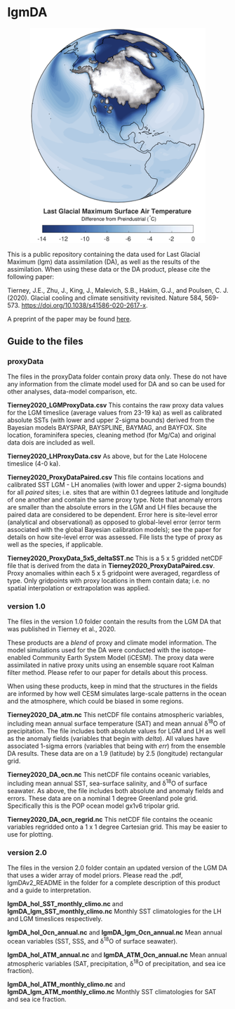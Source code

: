 # lgmDA
<p align="center">
<img src="lgmMap.jpg" alt="Map of the LGM" width="400"/>
</p>

This is a public repository containing the data used for Last Glacial Maximum (lgm) data assimilation (DA), as well as the results of the assimilation. When using these data or the DA product, please cite the following paper:

Tierney, J.E., Zhu, J., King, J., Malevich, S.B., Hakim, G.J., and Poulsen, C. J. (2020). Glacial cooling and climate sensitivity revisited. Nature 584, 569-573. https://doi.org/10.1038/s41586-020-2617-x.

A preprint of the paper may be found [here](https://doi.org/10.31223/osf.io/me5uj).

## Guide to the files

### proxyData

The files in the proxyData folder contain proxy data only. These do not have any information from the climate model used for DA and so can be used for other analyses, data-model comparison, etc.

**Tierney2020_LGMProxyData.csv** This contains the raw proxy data values for the LGM timeslice (average values from 23-19 ka) as well as calibrated absolute SSTs (with lower and upper 2-sigma bounds) derived from the Bayesian models BAYSPAR, BAYSPLINE, BAYMAG, and BAYFOX. Site location, foraminifera species, cleaning method (for Mg/Ca) and original data dois are included as well.

**Tierney2020_LHProxyData.csv** As above, but for the Late Holocene timeslice (4-0 ka).

**Tierney2020_ProxyDataPaired.csv** This file contains locations and calibrated SST LGM - LH anomalies (with lower and upper 2-sigma bounds) for all *paired* sites; i.e. sites that are within 0.1 degrees latitude and longitude of one another and contain the same proxy type. Note that anomaly errors are smaller than the absolute errors in the LGM and LH files because the paired data are considered to be dependent. Error here is site-level error (analytical and observational) as opposed to global-level error (error term associated with the global Bayesian calibration models); see the paper for details on how site-level error was assessed. File lists the type of proxy as well as the species, if applicable.

**Tierney2020_ProxyData_5x5_deltaSST.nc** This is a 5 x 5 gridded netCDF file that is derived from the data in **Tierney2020_ProxyDataPaired.csv**. Proxy anomalies within each 5 x 5 gridpoint were averaged, regardless of type. Only gridpoints with proxy locations in them contain data; i.e. no spatial interpolation or extrapolation was applied.

### version 1.0

The files in the version 1.0 folder contain the results from the LGM DA that was published in Tierney et al., 2020.

These products are a *blend* of proxy and climate model information. The model simulations used for the DA were conducted with the isotope-enabled Community Earth System Model (iCESM). The proxy data were assimilated in native proxy units using an ensemble square root Kalman filter method. Please refer to our paper for details about this process.

When using these products, keep in mind that the structures in the fields are informed by how well CESM simulates large-scale patterns in the ocean and the atmosphere, which could be biased in some regions.

**Tierney2020_DA_atm.nc** This netCDF file contains atmospheric variables, including mean annual surface temperature (SAT) and mean annual &delta;<sup>18</sup>O of precipitation. The file includes both absolute values for LGM and LH as well as the anomaly fields (variables that begin with *delta*). All values have associated 1-sigma errors (variables that being with *err*) from the ensemble DA results. These data are on a 1.9 (latitude) by 2.5 (longitude) rectangular grid.

**Tierney2020_DA_ocn.nc** This netCDF file contains oceanic variables, including mean annual SST, sea-surface salinity, and &delta;<sup>18</sup>O of surface seawater. As above, the file includes both absolute and anomaly fields and errors. These data are on a nominal 1 degree Greenland pole grid. Specifically this is the POP ocean model gx1v6 tripolar grid. 

**Tierney2020_DA_ocn_regrid.nc** This netCDF file contains the oceanic variables regridded onto a 1 x 1 degree Cartesian grid. This may be easier to use for plotting.

### version 2.0

The files in the version 2.0 folder contain an updated version of the LGM DA that uses a wider array of model priors. Please read the .pdf, lgmDAv2_README in the folder for a complete description of this product and a guide to interpretation.

**lgmDA_hol_SST_monthly_climo.nc** and **lgmDA_lgm_SST_monthly_climo.nc** Monthly SST climatologies for the LH and LGM timeslices respectively.

**lgmDA_hol_Ocn_annual.nc** and **lgmDA_lgm_Ocn_annual.nc** Mean annual ocean variables (SST, SSS, and &delta;<sup>18</sup>O of surface seawater).

**lgmDA_hol_ATM_annual.nc** and **lgmDA_ATM_Ocn_annual.nc** Mean annual atmospheric variables (SAT, precipitation, &delta;<sup>18</sup>O of precipitation, and sea ice fraction).

**lgmDA_hol_ATM_monthly_climo.nc** and **lgmDA_lgm_ATM_monthly_climo.nc** Monthly SST climatologies for SAT and sea ice fraction.
